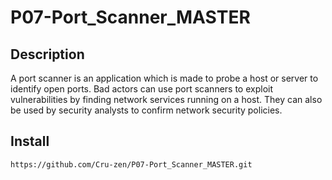 # P07-Port_Scanner_MASTER
## Description

A port scanner is an application which is made to probe a host or server to identify open ports. Bad actors can use port scanners to exploit vulnerabilities by finding network services running on a host. They can also be used by security analysts to confirm network security policies.

## Install

```
https://github.com/Cru-zen/P07-Port_Scanner_MASTER.git
```

